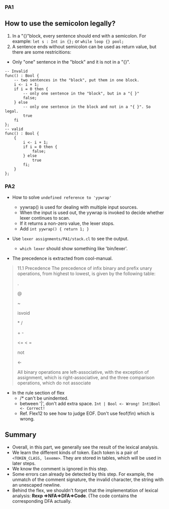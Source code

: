### PA1

How to use the semicolon legally?
---
1. In a "{}"block, every sentence should end with a semicolon. For example: `let s : Int in {};` or `while loop {} pool;`
2. A sentence ends without semicolon can be used as return value, but there are some restricitions:
- Only "one" sentence in the "block" and it is not in a "{}".
```cool
-- Invalid
func() : Bool {
	-- two sentences in the "block", put them in one block.
	i <- i + 1;
	if i = 0 then {
		-- only one sentence in the "block", but in a "{ }"
		false;
	} else
		-- only one sentence in the block and not in a "{ }". So legal.
		true
	fi
};
-- valid
func() : Bool {
	{
		i <- i + 1;
		if i = 0 then {
			false;
		} else
			true
		fi;
	}
};

```

### PA2

- How to solve `undefined reference to 'yywrap'`
  - yywrap() is used for dealing with multiple input sources.
  - When the input is used out, the yywrap is invoked to decide whether lexer continues to scan.
  - If it returns a non-zero value, the lexer stops.
  - Add `int yywrap() { return 1; }`

- Use `lexer assignments/PA1/stack.cl` to see the output.
  - `which lexer` should show something like 'bin/lexer'.  

- The precedence is extracted from cool-manual.

> 11.1 Precedence
The precedence of infix binary and prefix unary operations, from highest to lowest, is given by the
following table:
>
> .
>
> @
> 
> ~
>
> isvoid
> 
> \* /
>
> \+ -
>
> <= < =
>
> not
>
> <-
>
> All binary operations are left-associative, with the exception of assignment, which is right-associative,
and the three comparison operations, which do not associate
- In the rule section of flex
  - /* can't be unindented.
  - between '|', don't add extra space. `Int | Bool <- Wrong! Int|Bool <- Correct!`
  - Ref. Flex12 to see how to judge EOF. Don't use feof(fin) which is wrong.

Summary
---
- Overall, in this part, we generally see the result of the lexical analysis.
- We learn the different kinds of token. Each token is a pair of `<TOKEN_CLASS, lexeme>`. They are stored in tables, which will be used in later steps.
- We know the comment is ignored in this step.
- Some errors can already be detected by this step. For example, the unmatch of the comment signature, the invalid character, the string with an unescaped newline. 
- Behind the flex, we shouldn't forget that the implementation of lexical analysis: **Rexp =>NFA=>DFA=>Code**. (The code contains the corresponding DFA actually.